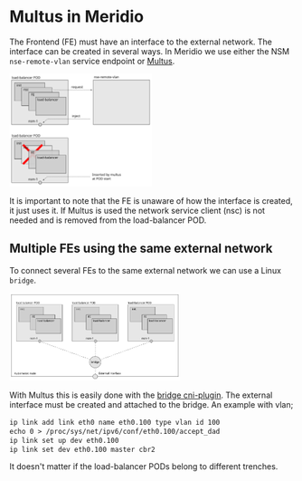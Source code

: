 # Multus in Meridio

The Frontend (FE) must have an interface to the external network. The
interface can be created in several ways. In Meridio we use either the
NSM `nse-remote-vlan` service endpoint or [Multus](
https://github.com/k8snetworkplumbingwg/multus-cni).

<img src="resources/multus-interface.svg" width="50%" />

It is important to note that the FE is unaware of how the interface is
created, it just uses it. If Multus is used the network
service client (nsc) is not needed and is removed from the
load-balancer POD.



## Multiple FEs using the same external network

To connect several FEs to the same external network we can use a Linux
`bridge`.

<img src="resources/multus-bridge.svg" width="60%" />

With Multus this is easily done with the [bridge cni-plugin](
https://www.cni.dev/plugins/current/main/bridge/). The external
interface must be created and attached to the bridge. An example with vlan;

```
ip link add link eth0 name eth0.100 type vlan id 100
echo 0 > /proc/sys/net/ipv6/conf/eth0.100/accept_dad
ip link set up dev eth0.100
ip link set dev eth0.100 master cbr2
```

It doesn't matter if the load-balancer PODs belong to different trenches.


